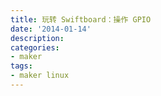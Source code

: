 ```yaml
---
title: 玩转 Swiftboard：操作 GPIO
date: '2014-01-14'
description:
categories:
- maker
tags:
- maker linux
---
```


